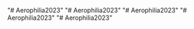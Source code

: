 "# Aerophilia2023" 
"# Aerophilia2023" 
"# Aerophilia2023" 
"# Aerophilia2023" 
"# Aerophilia2023" 
